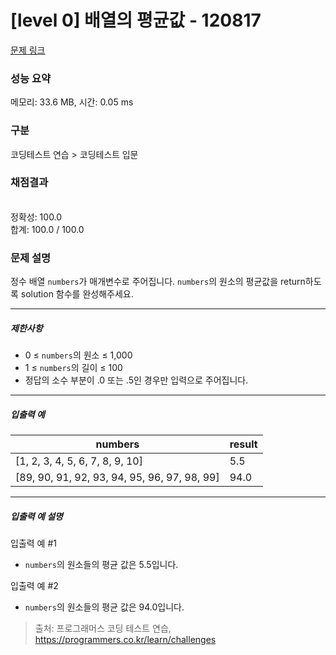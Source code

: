 # [level 0] 배열의 평균값 - 120817 

[문제 링크](https://school.programmers.co.kr/learn/courses/30/lessons/120817) 

### 성능 요약

메모리: 33.6 MB, 시간: 0.05 ms

### 구분

코딩테스트 연습 > 코딩테스트 입문

### 채점결과

<br/>정확성: 100.0<br/>합계: 100.0 / 100.0

### 문제 설명

<p>정수 배열 <code>numbers</code>가 매개변수로 주어집니다. <code>numbers</code>의 원소의 평균값을 return하도록 solution 함수를 완성해주세요.</p>

<hr>

<h5>제한사항</h5>

<ul>
<li>0 ≤ <code>numbers</code>의 원소 ≤ 1,000</li>
<li>1 ≤ <code>numbers</code>의 길이 ≤ 100</li>
<li>정답의 소수 부분이 .0 또는 .5인 경우만 입력으로 주어집니다. </li>
</ul>

<hr>

<h5>입출력 예</h5>
<table class="table">
        <thead><tr>
<th>numbers</th>
<th>result</th>
</tr>
</thead>
        <tbody><tr>
<td>[1, 2, 3, 4, 5, 6, 7, 8, 9, 10]</td>
<td>5.5</td>
</tr>
<tr>
<td>[89, 90, 91, 92, 93, 94, 95, 96, 97, 98, 99]</td>
<td>94.0</td>
</tr>
</tbody>
      </table>
<hr>

<h5>입출력 예 설명</h5>

<p>입출력 예 #1</p>

<ul>
<li><code>numbers</code>의 원소들의 평균 값은 5.5입니다.</li>
</ul>

<p>입출력 예 #2</p>

<ul>
<li><code>numbers</code>의 원소들의 평균 값은 94.0입니다.</li>
</ul>


> 출처: 프로그래머스 코딩 테스트 연습, https://programmers.co.kr/learn/challenges